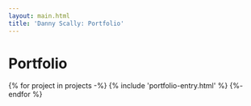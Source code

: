 ```yaml
---
layout: main.html
title: 'Danny Scally: Portfolio'
---
```


# Portfolio

{% for project in projects -%}
    {% include 'portfolio-entry.html' %}
{%- endfor %}
